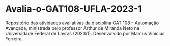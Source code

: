 # Avalia-o-GAT108-UFLA-2023-1
Repositório das atividades avaliativas da disciplina GAT 108 – Automação Avançada, ministrada pelo professor Arthur de Miranda Neto na Universidade Federal de Lavras (2023/1). Desenvolvido por Marcus Vinícius Ferreira.
